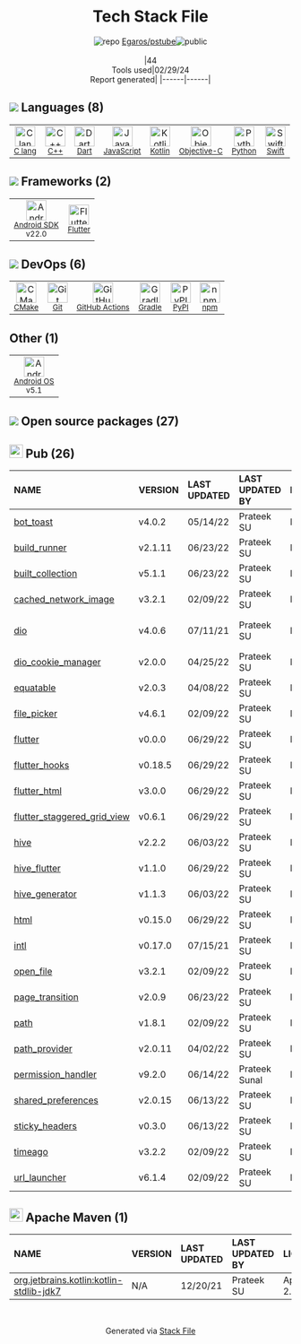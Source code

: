 <!--
&lt;--- Readme.md Snippet without images Start ---&gt;
## Tech Stack
Egaros/pstube is built on the following main stack:

- [C lang](http://en.wikipedia.org/wiki/C_(programming_language)) – Languages
- [C++](http://www.cplusplus.com/) – Languages
- [Dart](https://www.dartlang.org/) – Languages
- [JavaScript](https://developer.mozilla.org/en-US/docs/Web/JavaScript) – Languages
- [Kotlin](https://kotlinlang.org/) – Languages
- [Objective-C](https://developer.apple.com/library/mac/documentation/Cocoa/Conceptual/ProgrammingWithObjectiveC/Introduction/Introduction.html) – Languages
- [Python](https://www.python.org) – Languages
- [Swift](https://developer.apple.com/swift/) – Languages
- [Android SDK](http://developer.android.com) – Frameworks (Full Stack)
- [Flutter](https://flutter.io/) – Cross-Platform Mobile Development
- [CMake](http://www.cmake.org/) – Java Build Tools
- [GitHub Actions](https://github.com/features/actions) – Continuous Integration
- [Gradle](https://www.gradle.org/) – Java Build Tools
- [Android OS](https://www.android.com) – Operating Systems

Full tech stack [here](/techstack.md)

&lt;--- Readme.md Snippet without images End ---&gt;

&lt;--- Readme.md Snippet with images Start ---&gt;
## Tech Stack
Egaros/pstube is built on the following main stack:

- <img width='25' height='25' src='https://img.stackshare.io/no-img-open-source.png' alt='C lang'/> [C lang](http://en.wikipedia.org/wiki/C_(programming_language)) – Languages
- <img width='25' height='25' src='https://img.stackshare.io/service/1049/cplusplus.png' alt='C++'/> [C++](http://www.cplusplus.com/) – Languages
- <img width='25' height='25' src='https://img.stackshare.io/service/1646/Twitter-02.png' alt='Dart'/> [Dart](https://www.dartlang.org/) – Languages
- <img width='25' height='25' src='https://img.stackshare.io/service/1209/javascript.jpeg' alt='JavaScript'/> [JavaScript](https://developer.mozilla.org/en-US/docs/Web/JavaScript) – Languages
- <img width='25' height='25' src='https://img.stackshare.io/service/3750/pCfEzr6L.png' alt='Kotlin'/> [Kotlin](https://kotlinlang.org/) – Languages
- <img width='25' height='25' src='https://img.stackshare.io/service/1008/xcode.png' alt='Objective-C'/> [Objective-C](https://developer.apple.com/library/mac/documentation/Cocoa/Conceptual/ProgrammingWithObjectiveC/Introduction/Introduction.html) – Languages
- <img width='25' height='25' src='https://img.stackshare.io/service/993/pUBY5pVj.png' alt='Python'/> [Python](https://www.python.org) – Languages
- <img width='25' height='25' src='https://img.stackshare.io/service/1009/tuHsaI2U.png' alt='Swift'/> [Swift](https://developer.apple.com/swift/) – Languages
- <img width='25' height='25' src='https://img.stackshare.io/service/1010/m8jf0po4imu8t5eemjdd.png' alt='Android SDK'/> [Android SDK](http://developer.android.com) – Frameworks (Full Stack)
- <img width='25' height='25' src='https://img.stackshare.io/service/7180/flutter-mark-square-100.png' alt='Flutter'/> [Flutter](https://flutter.io/) – Cross-Platform Mobile Development
- <img width='25' height='25' src='https://img.stackshare.io/service/2424/0UlUI_y1_400x400.jpg' alt='CMake'/> [CMake](http://www.cmake.org/) – Java Build Tools
- <img width='25' height='25' src='https://img.stackshare.io/service/11563/actions.png' alt='GitHub Actions'/> [GitHub Actions](https://github.com/features/actions) – Continuous Integration
- <img width='25' height='25' src='https://img.stackshare.io/service/975/gradlephant-social-black-bg.png' alt='Gradle'/> [Gradle](https://www.gradle.org/) – Java Build Tools
- <img width='25' height='25' src='https://img.stackshare.io/service/9586/ZvmtaSXW_400x400.jpg' alt='Android OS'/> [Android OS](https://www.android.com) – Operating Systems

Full tech stack [here](/techstack.md)

&lt;--- Readme.md Snippet with images End ---&gt;
-->
<div align="center">

# Tech Stack File
![](https://img.stackshare.io/repo.svg "repo") [Egaros/pstube](https://github.com/Egaros/pstube)![](https://img.stackshare.io/public_badge.svg "public")
<br/><br/>
|44<br/>Tools used|02/29/24 <br/>Report generated|
|------|------|
</div>

## <img src='https://img.stackshare.io/languages.svg'/> Languages (8)
<table><tr>
  <td align='center'>
  <img width='36' height='36' src='https://img.stackshare.io/no-img-open-source.png' alt='C lang'>
  <br>
  <sub><a href="http://en.wikipedia.org/wiki/C_(programming_language)">C lang</a></sub>
  <br>
  <sub></sub>
</td>

<td align='center'>
  <img width='36' height='36' src='https://img.stackshare.io/service/1049/cplusplus.png' alt='C++'>
  <br>
  <sub><a href="http://www.cplusplus.com/">C++</a></sub>
  <br>
  <sub></sub>
</td>

<td align='center'>
  <img width='36' height='36' src='https://img.stackshare.io/service/1646/Twitter-02.png' alt='Dart'>
  <br>
  <sub><a href="https://www.dartlang.org/">Dart</a></sub>
  <br>
  <sub></sub>
</td>

<td align='center'>
  <img width='36' height='36' src='https://img.stackshare.io/service/1209/javascript.jpeg' alt='JavaScript'>
  <br>
  <sub><a href="https://developer.mozilla.org/en-US/docs/Web/JavaScript">JavaScript</a></sub>
  <br>
  <sub></sub>
</td>

<td align='center'>
  <img width='36' height='36' src='https://img.stackshare.io/service/3750/pCfEzr6L.png' alt='Kotlin'>
  <br>
  <sub><a href="https://kotlinlang.org/">Kotlin</a></sub>
  <br>
  <sub></sub>
</td>

<td align='center'>
  <img width='36' height='36' src='https://img.stackshare.io/service/1008/xcode.png' alt='Objective-C'>
  <br>
  <sub><a href="https://developer.apple.com/library/mac/documentation/Cocoa/Conceptual/ProgrammingWithObjectiveC/Introduction/Introduction.html">Objective-C</a></sub>
  <br>
  <sub></sub>
</td>

<td align='center'>
  <img width='36' height='36' src='https://img.stackshare.io/service/993/pUBY5pVj.png' alt='Python'>
  <br>
  <sub><a href="https://www.python.org">Python</a></sub>
  <br>
  <sub></sub>
</td>

<td align='center'>
  <img width='36' height='36' src='https://img.stackshare.io/service/1009/tuHsaI2U.png' alt='Swift'>
  <br>
  <sub><a href="https://developer.apple.com/swift/">Swift</a></sub>
  <br>
  <sub></sub>
</td>

</tr>
</table>

## <img src='https://img.stackshare.io/frameworks.svg'/> Frameworks (2)
<table><tr>
  <td align='center'>
  <img width='36' height='36' src='https://img.stackshare.io/service/1010/m8jf0po4imu8t5eemjdd.png' alt='Android SDK'>
  <br>
  <sub><a href="http://developer.android.com">Android SDK</a></sub>
  <br>
  <sub>v22.0</sub>
</td>

<td align='center'>
  <img width='36' height='36' src='https://img.stackshare.io/service/7180/flutter-mark-square-100.png' alt='Flutter'>
  <br>
  <sub><a href="https://flutter.io/">Flutter</a></sub>
  <br>
  <sub></sub>
</td>

</tr>
</table>

## <img src='https://img.stackshare.io/devops.svg'/> DevOps (6)
<table><tr>
  <td align='center'>
  <img width='36' height='36' src='https://img.stackshare.io/service/2424/0UlUI_y1_400x400.jpg' alt='CMake'>
  <br>
  <sub><a href="http://www.cmake.org/">CMake</a></sub>
  <br>
  <sub></sub>
</td>

<td align='center'>
  <img width='36' height='36' src='https://img.stackshare.io/service/1046/git.png' alt='Git'>
  <br>
  <sub><a href="http://git-scm.com/">Git</a></sub>
  <br>
  <sub></sub>
</td>

<td align='center'>
  <img width='36' height='36' src='https://img.stackshare.io/service/11563/actions.png' alt='GitHub Actions'>
  <br>
  <sub><a href="https://github.com/features/actions">GitHub Actions</a></sub>
  <br>
  <sub></sub>
</td>

<td align='center'>
  <img width='36' height='36' src='https://img.stackshare.io/service/975/gradlephant-social-black-bg.png' alt='Gradle'>
  <br>
  <sub><a href="https://www.gradle.org/">Gradle</a></sub>
  <br>
  <sub></sub>
</td>

<td align='center'>
  <img width='36' height='36' src='https://img.stackshare.io/service/12572/-RIWgodF_400x400.jpg' alt='PyPI'>
  <br>
  <sub><a href="https://pypi.org/">PyPI</a></sub>
  <br>
  <sub></sub>
</td>

<td align='center'>
  <img width='36' height='36' src='https://img.stackshare.io/service/1120/lejvzrnlpb308aftn31u.png' alt='npm'>
  <br>
  <sub><a href="https://www.npmjs.com/">npm</a></sub>
  <br>
  <sub></sub>
</td>

</tr>
</table>

## Other (1)
<table><tr>
  <td align='center'>
  <img width='36' height='36' src='https://img.stackshare.io/service/9586/ZvmtaSXW_400x400.jpg' alt='Android OS'>
  <br>
  <sub><a href="https://www.android.com">Android OS</a></sub>
  <br>
  <sub>v5.1</sub>
</td>

</tr>
</table>


## <img src='https://img.stackshare.io/group.svg' /> Open source packages (27)</h2>

## <img width='24' height='24' src='https://img.stackshare.io/package_manager/105011/default_80893882f2063344b2942a4ccdce27a2e60711c9.png'/> Pub (26)

|NAME|VERSION|LAST UPDATED|LAST UPDATED BY|LICENSE|VULNERABILITIES|
|:------|:------|:------|:------|:------|:------|
|[bot_toast](https://pub.dartlang.org/bot_toast)|v4.0.2|05/14/22|Prateek SU |N/A|N/A|
|[build_runner](https://pub.dartlang.org/build_runner)|v2.1.11|06/23/22|Prateek SU |N/A|N/A|
|[built_collection](https://pub.dartlang.org/built_collection)|v5.1.1|06/23/22|Prateek SU |N/A|N/A|
|[cached_network_image](https://pub.dartlang.org/cached_network_image)|v3.2.1|02/09/22|Prateek SU |N/A|N/A|
|[dio](https://pub.dartlang.org/dio)|v4.0.6|07/11/21|Prateek SU |N/A|[CVE-2021-31402](https://github.com/advisories/GHSA-9324-jv53-9cc8) (High)<br/>[](https://github.com/advisories/GHSA-jwpw-q68h-r678) (High)|
|[dio_cookie_manager](https://pub.dartlang.org/dio_cookie_manager)|v2.0.0|04/25/22|Prateek SU |N/A|N/A|
|[equatable](https://pub.dartlang.org/equatable)|v2.0.3|04/08/22|Prateek SU |N/A|N/A|
|[file_picker](https://pub.dartlang.org/file_picker)|v4.6.1|02/09/22|Prateek SU |N/A|N/A|
|[flutter](https://pub.dartlang.org/flutter)|v0.0.0|06/29/22|Prateek SU |N/A|N/A|
|[flutter_hooks](https://pub.dartlang.org/flutter_hooks)|v0.18.5|06/29/22|Prateek SU |N/A|N/A|
|[flutter_html](https://pub.dartlang.org/flutter_html)|v3.0.0|06/29/22|Prateek SU |N/A|N/A|
|[flutter_staggered_grid_view](https://pub.dartlang.org/flutter_staggered_grid_view)|v0.6.1|06/29/22|Prateek SU |N/A|N/A|
|[hive](https://pub.dartlang.org/hive)|v2.2.2|06/03/22|Prateek SU |N/A|N/A|
|[hive_flutter](https://pub.dartlang.org/hive_flutter)|v1.1.0|06/29/22|Prateek SU |N/A|N/A|
|[hive_generator](https://pub.dartlang.org/hive_generator)|v1.1.3|06/03/22|Prateek SU |N/A|N/A|
|[html](https://pub.dartlang.org/html)|v0.15.0|06/29/22|Prateek SU |N/A|N/A|
|[intl](https://pub.dartlang.org/intl)|v0.17.0|07/15/21|Prateek SU |N/A|N/A|
|[open_file](https://pub.dartlang.org/open_file)|v3.2.1|02/09/22|Prateek SU |N/A|N/A|
|[page_transition](https://pub.dartlang.org/page_transition)|v2.0.9|06/23/22|Prateek SU |N/A|N/A|
|[path](https://pub.dartlang.org/path)|v1.8.1|02/09/22|Prateek SU |N/A|N/A|
|[path_provider](https://pub.dartlang.org/path_provider)|v2.0.11|04/02/22|Prateek SU |N/A|N/A|
|[permission_handler](https://pub.dartlang.org/permission_handler)|v9.2.0|06/14/22|Prateek Sunal |N/A|N/A|
|[shared_preferences](https://pub.dartlang.org/shared_preferences)|v2.0.15|06/13/22|Prateek SU |N/A|N/A|
|[sticky_headers](https://pub.dartlang.org/sticky_headers)|v0.3.0|06/13/22|Prateek SU |N/A|N/A|
|[timeago](https://pub.dartlang.org/timeago)|v3.2.2|02/09/22|Prateek SU |N/A|N/A|
|[url_launcher](https://pub.dartlang.org/url_launcher)|v6.1.4|02/09/22|Prateek SU |N/A|N/A|


## <img width='24' height='24' src='https://img.stackshare.io/package_manager/977/default_9833f2ef0bbc2a946b4cc5e9307264033361076b.png'/> Apache Maven (1)

|NAME|VERSION|LAST UPDATED|LAST UPDATED BY|LICENSE|VULNERABILITIES|
|:------|:------|:------|:------|:------|:------|
|[org.jetbrains.kotlin:kotlin-stdlib-jdk7](https://kotlinlang.org/)|N/A|12/20/21|Prateek SU |Apache-2.0|N/A|

<br/>
<div align='center'>

Generated via [Stack File](https://github.com/marketplace/stack-file)
